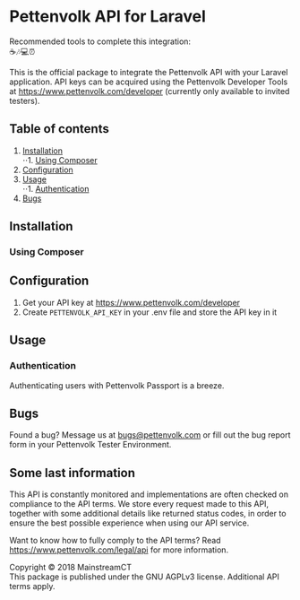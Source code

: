 # Pettenvolk API for Laravel
Recommended tools to complete this integration:<br/>
☕🎶💻⏰

This is the official package to integrate the Pettenvolk API with your Laravel application. API keys can be acquired using the Pettenvolk Developer Tools at https://www.pettenvolk.com/developer (currently only available to invited testers).

## Table of contents
1. [Installation](#installation)<br/>
⋅⋅1. [Using Composer](#using-composer)
2. [Configuration](#configuration)
3. [Usage](#usage)<br/>
⋅⋅1. [Authentication](#authentication)
4. [Bugs](#bugs)

## Installation
### Using Composer

## Configuration
1. Get your API key at https://www.pettenvolk.com/developer
2. Create `PETTENVOLK_API_KEY` in your .env file and store the API key in it

## Usage
### Authentication
Authenticating users with Pettenvolk Passport is a breeze. 

## Bugs
Found a bug? Message us at bugs@pettenvolk.com or fill out the bug report form in your Pettenvolk Tester Environment.

## Some last information
This API is constantly monitored and implementations are often checked on compliance to the API terms. We store every request made to this API, together with some additional details like returned status codes, in order to ensure the best possible experience when using our API service.

Want to know how to fully comply to the API terms? Read https://www.pettenvolk.com/legal/api for more information.

Copyright © 2018 MainstreamCT<br/>
This package is published under the GNU AGPLv3 license. Additional API terms apply.
